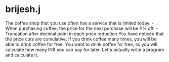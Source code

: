 # brijesh.j
The coffee shop that you use often has a service that is limited today.  - When purchasing coffee, the price for the next purchase will be P% off. - Truncation after decimal point in each price reduction  You have noticed that the price cuts are cumulative. If you drink coffee many times, you will be able to drink coffee for free.  You want to drink coffee for free, so you will calculate how many INR you can pay for later.  Let's actually write a program and calculate it.
